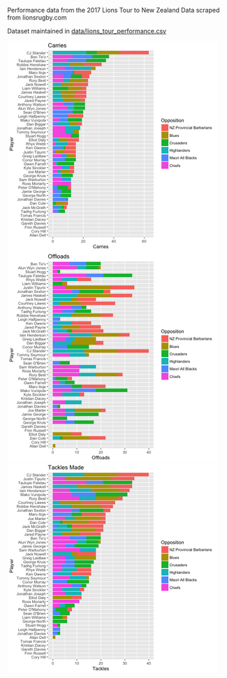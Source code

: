 Performance data from the 2017 Lions Tour to New Zealand
Data scraped from lionsrugby.com

Dataset maintained in [data/lions_tour_performance.csv](data/lions_tour_performance.csv) 


![Plot](plots/Carries.png "Carries")
![Plot](plots/Offloads.png "Offloads")
![Plot](plots/TourTackleCount.png "Tour Tacke Count")
